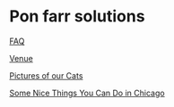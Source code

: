 # Pon farr solutions

[FAQ](faq.md)

[Venue](http://www.theviolethour.com/#about)

[Pictures of our Cats](cats.md)

[Some Nice Things You Can Do in Chicago](chicago.md)

